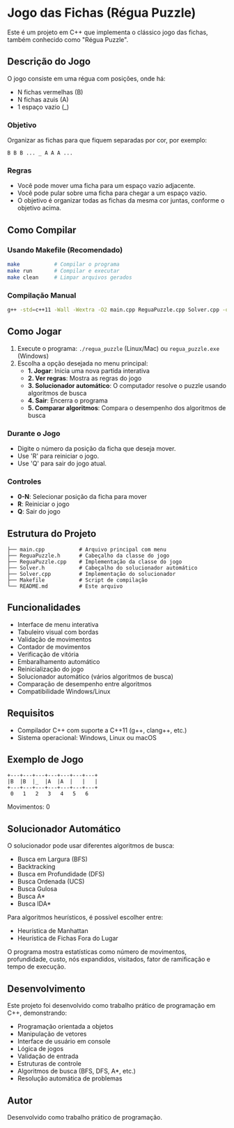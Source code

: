 # Jogo das Fichas (Régua Puzzle)

Este é um projeto em C++ que implementa o clássico jogo das fichas, também conhecido como "Régua Puzzle".

## Descrição do Jogo

O jogo consiste em uma régua com posições, onde há:
- N fichas vermelhas (B)
- N fichas azuis (A)
- 1 espaço vazio (_)

### Objetivo
Organizar as fichas para que fiquem separadas por cor, por exemplo:
```
B B B ... _ A A A ...
```

### Regras
- Você pode mover uma ficha para um espaço vazio adjacente.
- Você pode pular sobre uma ficha para chegar a um espaço vazio.
- O objetivo é organizar todas as fichas da mesma cor juntas, conforme o objetivo acima.

## Como Compilar

### Usando Makefile (Recomendado)
```bash
make           # Compilar o programa
make run       # Compilar e executar
make clean     # Limpar arquivos gerados
```

### Compilação Manual
```bash
g++ -std=c++11 -Wall -Wextra -O2 main.cpp ReguaPuzzle.cpp Solver.cpp -o regua_puzzle
```

## Como Jogar

1. Execute o programa: `./regua_puzzle` (Linux/Mac) ou `regua_puzzle.exe` (Windows)
2. Escolha a opção desejada no menu principal:
    - **1. Jogar**: Inicia uma nova partida interativa
    - **2. Ver regras**: Mostra as regras do jogo
    - **3. Solucionador automático**: O computador resolve o puzzle usando algoritmos de busca
    - **4. Sair**: Encerra o programa
    - **5. Comparar algoritmos**: Compara o desempenho dos algoritmos de busca

### Durante o Jogo

- Digite o número da posição da ficha que deseja mover.
- Use 'R' para reiniciar o jogo.
- Use 'Q' para sair do jogo atual.

### Controles
- **0-N**: Selecionar posição da ficha para mover
- **R**: Reiniciar o jogo
- **Q**: Sair do jogo

## Estrutura do Projeto

```
├── main.cpp           # Arquivo principal com menu
├── ReguaPuzzle.h      # Cabeçalho da classe do jogo
├── ReguaPuzzle.cpp    # Implementação da classe do jogo
├── Solver.h           # Cabeçalho do solucionador automático
├── Solver.cpp         # Implementação do solucionador
├── Makefile           # Script de compilação
└── README.md          # Este arquivo
```

## Funcionalidades

- Interface de menu interativa
- Tabuleiro visual com bordas
- Validação de movimentos
- Contador de movimentos
- Verificação de vitória
- Embaralhamento automático
- Reinicialização do jogo
- Solucionador automático (vários algoritmos de busca)
- Comparação de desempenho entre algoritmos
- Compatibilidade Windows/Linux

## Requisitos

- Compilador C++ com suporte a C++11 (g++, clang++, etc.)
- Sistema operacional: Windows, Linux ou macOS

## Exemplo de Jogo

```
+---+---+---+---+---+---+---+
|B  |B  |_  |A  |A  |   |   |
+---+---+---+---+---+---+---+
 0   1   2   3   4   5   6
```
Movimentos: 0

## Solucionador Automático

O solucionador pode usar diferentes algoritmos de busca:
- Busca em Largura (BFS)
- Backtracking
- Busca em Profundidade (DFS)
- Busca Ordenada (UCS)
- Busca Gulosa
- Busca A*
- Busca IDA*

Para algoritmos heurísticos, é possível escolher entre:
- Heurística de Manhattan
- Heurística de Fichas Fora do Lugar

O programa mostra estatísticas como número de movimentos, profundidade, custo, nós expandidos, visitados, fator de ramificação e tempo de execução.

## Desenvolvimento

Este projeto foi desenvolvido como trabalho prático de programação em C++, demonstrando:
- Programação orientada a objetos
- Manipulação de vetores
- Interface de usuário em console
- Lógica de jogos
- Validação de entrada
- Estruturas de controle
- Algoritmos de busca (BFS, DFS, A*, etc.)
- Resolução automática de problemas

## Autor

Desenvolvido como trabalho prático de programação.
